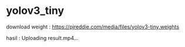 # yolov3_tiny

download weight : https://pjreddie.com/media/files/yolov3-tiny.weights

hasil :
Uploading result.mp4…

